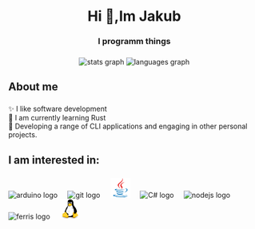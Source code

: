<h1 align="center">Hi 👋,Im Jakub</h1>
<h3 align="center">I programm things</h3>

###

<div align="center">
  <img src="https://github-readme-stats.vercel.app/api?username=anathrax&hide_title=false&hide_rank=false&show_icons=true&include_all_commits=true&count_private=true&disable_animations=false&theme=dracula&locale=en&hide_border=false" height="150" alt="stats graph"  />
  <img src="https://github-readme-stats.vercel.app/api/top-langs?username=anathrax&locale=en&hide_title=false&layout=compact&card_width=320&langs_count=5&theme=dracula&hide_border=false" height="150" alt="languages graph"  />
</div>

###

<p align="left">
</p>

###

<h2 align="left">About me</h2>

###

<p align="left">✨ I like software development  <br>🦀 I am currently learning Rust <br>🎯 Developing a range of CLI applications and engaging in other personal projects.
  
###
  
<h2 align="left">I am interested in:</h2>

###

<div align="left">
  <img src="https://cdn.worldvectorlogo.com/logos/arduino-1.svg" height="40" alt="arduino logo"  />
  <img width="12" />
  <img src="https://www.vectorlogo.zone/logos/git-scm/git-scm-icon.svg" height="40" alt="git logo"  />
  <img width="12" />
  <img src="https://raw.githubusercontent.com/devicons/devicon/master/icons/java/java-original.svg" height="40" alt="java logo"  />
  <img width="12" />
  <img src="https://upload.wikimedia.org/wikipedia/commons/b/bd/Logo_C_sharp.svg" height="40" alt="C# logo"  />
  <img width="12" />
  <img src="https://cdn.jsdelivr.net/gh/devicons/devicon/icons/nodejs/nodejs-original.svg" height="40" alt="nodejs logo"  />
  <img width="12" />
  <img src="https://upload.wikimedia.org/wikipedia/commons/0/0f/Original_Ferris.svg" height="40" alt="ferris logo"  />
  <img width="12" />
  <img src="https://raw.githubusercontent.com/devicons/devicon/master/icons/linux/linux-original.svg" height="40" alt="linux logo"  />
</div>

###

